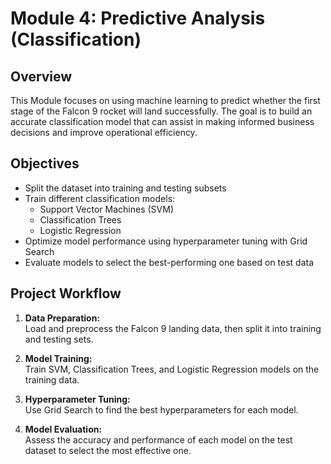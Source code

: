 # Module 4: Predictive Analysis (Classification)

## Overview

This Module focuses on using machine learning to predict whether the first stage of the Falcon 9 rocket will land successfully. The goal is to build an accurate classification model that can assist in making informed business decisions and improve operational efficiency.

## Objectives

- Split the dataset into training and testing subsets
- Train different classification models:
  - Support Vector Machines (SVM)
  - Classification Trees
  - Logistic Regression
- Optimize model performance using hyperparameter tuning with Grid Search
- Evaluate models to select the best-performing one based on test data

## Project Workflow

1. **Data Preparation:**  
   Load and preprocess the Falcon 9 landing data, then split it into training and testing sets.

2. **Model Training:**  
   Train SVM, Classification Trees, and Logistic Regression models on the training data.

3. **Hyperparameter Tuning:**  
   Use Grid Search to find the best hyperparameters for each model.

4. **Model Evaluation:**  
   Assess the accuracy and performance of each model on the test dataset to select the most effective one.

